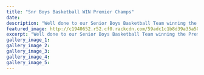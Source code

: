 ```yaml
---
title: "Snr Boys Basketball WIN Premier Champs"
date: 
description: "Well done to our Senior Boys Basketball Team winning the Premier Secondary School Champs last night (Friday 25 August) at Springvale Stadium.."
featured_image: http://c1940652.r52.cf0.rackcdn.com/59adc1c1b8d39a35a50005e2/Senior-boys-win-prem-comp.jpg
excerpt: "Well done to our Senior Boys Basketball Team winning the Premier Secondary School Champs last night (Friday 25 August) at Springvale Stadium.,"
gallery_image_1: 
gallery_image_2: 
gallery_image_3: 
gallery_image_4: 
gallery_image_5: 
---
```

